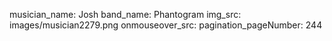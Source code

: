 musician_name: Josh
band_name: Phantogram
img_src: images/musician2279.png
onmouseover_src: 
pagination_pageNumber: 244